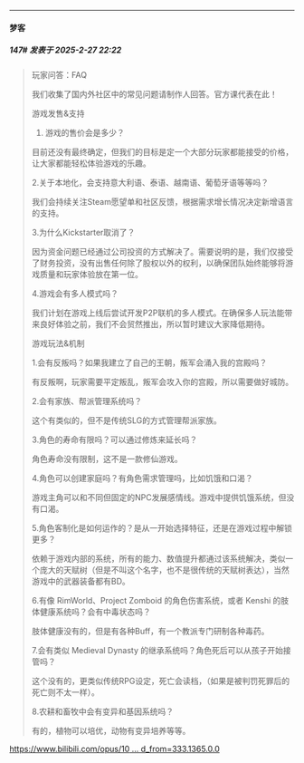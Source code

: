 ﻿
*****

####  梦客  
##### 147#       发表于 2025-2-27 22:22

<blockquote>玩家问答：FAQ

我们收集了国内外社区中的常见问题请制作人回答。官方课代表在此！

游戏发售&amp;支持

1. 游戏的售价会是多少？

目前还没有最终确定，但我们的目标是定一个大部分玩家都能接受的价格，让大家都能轻松体验游戏的乐趣。

2.关于本地化，会支持意大利语、泰语、越南语、葡萄牙语等等吗？

我们会持续关注Steam愿望单和社区反馈，根据需求增长情况决定新增语言的支持。

3.为什么Kickstarter取消了？

因为资金问题已经通过公司投资的方式解决了。需要说明的是，我们仅接受了财务投资，没有出售任何除了股权以外的权利，以确保团队始终能够将游戏质量和玩家体验放在第一位。

4.游戏会有多人模式吗？

我们计划在游戏上线后尝试开发P2P联机的多人模式。在确保多人玩法能带来良好体验之前，我们不会贸然推出，所以暂时建议大家降低期待。

游戏玩法&amp;机制

1.会有反叛吗？如果我建立了自己的王朝，叛军会涌入我的宫殿吗？ 

有反叛啊，玩家需要平定叛乱，叛军会攻入你的宫殿，所以需要做好城防。

2.会有家族、帮派管理系统吗？

这个有类似的，但不是传统SLG的方式管理帮派家族。

3.角色的寿命有限吗？可以通过修炼来延长吗？

角色寿命没有限制，这不是一款修仙游戏。

4.角色可以创建家庭吗？有角色需求管理吗，比如饥饿和口渴？

游戏主角可以和不同但固定的NPC发展感情线。游戏中提供饥饿系统，但没有口渴。

5.角色客制化是如何运作的？是从一开始选择特征，还是在游戏过程中解锁更多？

依赖于游戏内部的系统，所有的能力、数值提升都通过该系统解决，类似一个庞大的天赋树（但是不叫这个名字，也不是很传统的天赋树表达），当然游戏中的武器装备都有BD。

6.有像 RimWorld、Project Zomboid 的角色伤害系统，或者 Kenshi 的肢体健康系统吗？会有中毒状态吗？

肢体健康没有的，但是有各种Buff，有一个教派专门研制各种毒药。

7.会有类似 Medieval Dynasty 的继承系统吗？角色死后可以从孩子开始接管吗？

这个没有的，更类似传统RPG设定，死亡会读档，（如果是被判罚死罪后的死亡则不太一样）。

8.农耕和畜牧中会有变异和基因系统吗？

有的，植物可以培优，动物有变异培养等等。</blockquote>
[https://www.bilibili.com/opus/10 ... d_from=333.1365.0.0](https://www.bilibili.com/opus/1038577861641895936?spm_id_from=333.1365.0.0)

